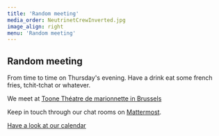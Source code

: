 ```yaml
---
title: 'Random meeting'
media_order: NeutrinetCrewInverted.jpg
image_align: right
menu: 'Random meeting'
---
```


## Random meeting
From time to time on Thursday's evening. Have a drink eat some french fries, tchit-tchat or whatever.

We meet at [Toone Théatre de marionnette in Brussels](http://www.toone.be)

Keep in touch through our chat rooms on [Mattermost](https://chat.neutrinet.be).

[Have a look at our calendar](https://files.neutrinet.be/index.php/apps/calendar/p/375V4JSNHTU04NXL?classes=btn,btn-primary,btn-lg)